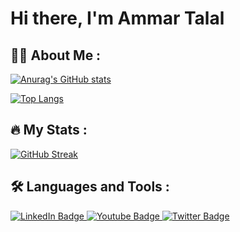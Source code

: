 # Hi there, I'm Ammar Talal

## :man_technologist: About Me :

[![Anurag's GitHub stats](https://github-readme-stats.vercel.app/api?username=FatalError98&show_icons=true&theme=vision-friendly-dark)](https://github.com/anuraghazra/github-readme-stats)

[![Top Langs](https://github-readme-stats.vercel.app/api/top-langs/?username=FatalError98&layout=compact&theme=vision-friendly-dark)](https://github.com/anuraghazra/github-readme-stats)

## :fire: My Stats :

[![GitHub Streak](http://github-readme-streak-stats.herokuapp.com?user=FatalError98&theme=dark&background=000000)](https://git.io/streak-stats)

## :hammer_and_wrench: Languages and Tools :

<div id="badges">
  <a href="https://www.linkedin.com/in/your-linkedin-profile/">
    <img src="https://img.shields.io/badge/LinkedIn-blue?style=for-the-badge&logo=linkedin&logoColor=white" alt="LinkedIn Badge"/>
  </a>
  <a href="https://www.youtube.com/channel/your-youtube-channel">
    <img src="https://img.shields.io/badge/YouTube-red?style=for-the-badge&logo=youtube&logoColor=white" alt="Youtube Badge"/>
  </a>
  <a href="https://twitter.com/your-twitter-handle">
    <img src="https://img.shields.io/badge/Twitter-blue?style=for-the-badge&logo=twitter&logoColor=white" alt="Twitter Badge"/>
  </a>
</div>

